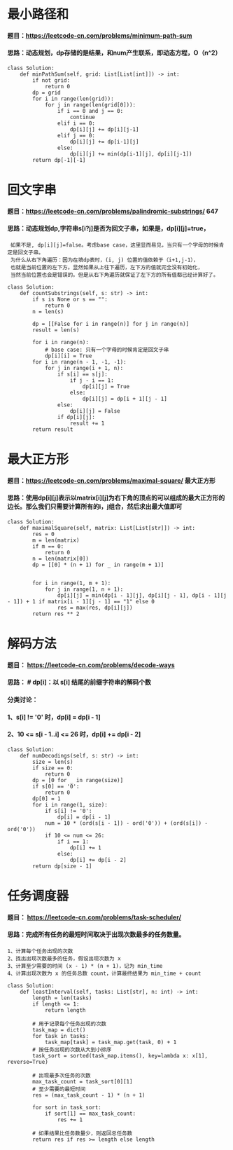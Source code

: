 # 最小路径和
#### 题目：https://leetcode-cn.com/problems/minimum-path-sum
#### 思路：动态规划，dp存储的是结果，和num产生联系，即动态方程，O（n^2）
```
class Solution:
    def minPathSum(self, grid: List[List[int]]) -> int:
        if not grid:
            return 0
        dp = grid
        for i in range(len(grid)):
            for j in range(len(grid[0])):
                if i == 0 and j == 0:
                    continue
                elif i == 0:
                    dp[i][j] += dp[i][j-1]
                elif j == 0:
                    dp[i][j] += dp[i-1][j]
                else:
                    dp[i][j] += min(dp[i-1][j], dp[i][j-1])
        return dp[-1][-1]
```

# 回文字串
#### 题目：https://leetcode-cn.com/problems/palindromic-substrings/   647
#### 思路：动态规划dp,字符串s[i?j]是否为回文子串，如果是，dp[i][j]=true，
     如果不是, dp[i][j]=false。考虑base case，这里显而易见，当只有一个字母的时候肯定是回文子串。
     为什么从右下角遍历：因为在填dp表时，(i, j) 位置的值依赖于（i+1,j-1），
     也就是当前位置的左下方。显然如果从上往下遍历，左下方的值就完全没有初始化，
     当然当前位置也会是错误的。但是从右下角遍历就保证了左下方的所有值都已经计算好了。
```
class Solution:
    def countSubstrings(self, s: str) -> int:
        if s is None or s == "":
            return 0
        n = len(s)

        dp = [[False for i in range(n)] for j in range(n)]
        result = len(s)

        for i in range(n):
            # base case: 只有一个字母的时候肯定是回文子串
            dp[i][i] = True
        for i in range(n - 1, -1, -1):
            for j in range(i + 1, n):
                if s[i] == s[j]:
                    if j - i == 1:
                        dp[i][j] = True
                    else:
                        dp[i][j] = dp[i + 1][j - 1]
                else:
                    dp[i][j] = False
                if dp[i][j]:
                    result += 1
        return result
```

# 最大正方形
#### 题目：https://leetcode-cn.com/problems/maximal-square/    最大正方形
#### 思路：使用dp[i][j]表示以matrix[i][j]为右下角的顶点的可以组成的最大正方形的边长。那么我们只需要计算所有的i，j组合，然后求出最大值即可
```
class Solution:
    def maximalSquare(self, matrix: List[List[str]]) -> int:
        res = 0
        m = len(matrix)
        if m == 0:
            return 0
        n = len(matrix[0])
        dp = [[0] * (n + 1) for _ in range(m + 1)]


        for i in range(1, m + 1):
            for j in range(1, n + 1):
                dp[i][j] = min(dp[i - 1][j], dp[i][j - 1], dp[i - 1][j - 1]) + 1 if matrix[i - 1][j - 1] == "1" else 0
                res = max(res, dp[i][j])
        return res ** 2
```
# 解码方法
#### 题目： https://leetcode-cn.com/problems/decode-ways    
#### 思路： # dp[i]：以 s[i] 结尾的前缀字符串的解码个数
#### 分类讨论：
#### 1、s[i] != '0' 时，dp[i] = dp[i - 1]
#### 2、10 <= s[i - 1..i] <= 26 时，dp[i] += dp[i - 2]
```
class Solution:
    def numDecodings(self, s: str) -> int:
        size = len(s)
        if size == 0:
            return 0
        dp = [0 for _ in range(size)]
        if s[0] == '0':
            return 0
        dp[0] = 1
        for i in range(1, size):
            if s[i] != '0':
                dp[i] = dp[i - 1]
            num = 10 * (ord(s[i - 1]) - ord('0')) + (ord(s[i]) - ord('0'))
            if 10 <= num <= 26:
                if i == 1:
                    dp[i] += 1
                else:
                    dp[i] += dp[i - 2]
        return dp[size - 1]
```

# 任务调度器
#### 题目： https://leetcode-cn.com/problems/task-scheduler/
#### 思路：完成所有任务的最短时间取决于出现次数最多的任务数量。
    1、计算每个任务出现的次数
    2、找出出现次数最多的任务，假设出现次数为 x
    3、计算至少需要的时间 (x - 1) * (n + 1)，记为 min_time
    4、计算出现次数为 x 的任务总数 count，计算最终结果为 min_time + count
```
class Solution:
    def leastInterval(self, tasks: List[str], n: int) -> int:
        length = len(tasks)
        if length <= 1:
            return length
        
        # 用于记录每个任务出现的次数
        task_map = dict()
        for task in tasks:
            task_map[task] = task_map.get(task, 0) + 1
        # 按任务出现的次数从大到小排序
        task_sort = sorted(task_map.items(), key=lambda x: x[1], reverse=True)
        
        # 出现最多次任务的次数
        max_task_count = task_sort[0][1]
        # 至少需要的最短时间
        res = (max_task_count - 1) * (n + 1)
        
        for sort in task_sort:
            if sort[1] == max_task_count:
                res += 1
        
        # 如果结果比任务数量少，则返回总任务数
        return res if res >= length else length
```